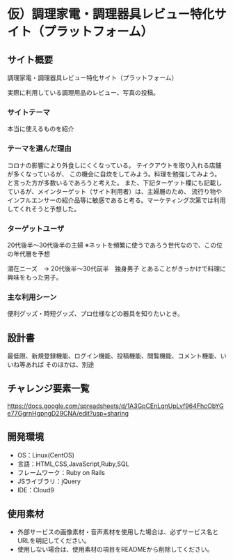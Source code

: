 # 仮）調理家電・調理器具レビュー特化サイト（プラットフォーム）


## サイト概要

調理家電・調理器具レビュー特化サイト（プラットフォーム）

実際に利用している調理用品のレビュー、写真の投稿。


### サイトテーマ

本当に使えるものを紹介


### テーマを選んだ理由

コロナの影響により外食しにくくなっている。
テイクアウトを取り入れる店舗が多くなっているが、
この機会に自炊をしてみよう。料理を勉強してみよう。と言った方が多数いるであろうと考えた。
また、下記ターゲット欄にも記載しているが、メインターゲット（サイト利用者）は、主婦層のため、
流行り物やインフルエンサーの紹介品等に敏感であると考る。マーケティング次第では利用してくれそうと予想した。


### ターゲットユーザ

20代後半〜30代後半の主婦
※ネットを頻繁に使うであろう世代なので、この位の年代層を予想

潜在ニーズ　→ 20代後半〜30代前半　独身男子
とあることがきっかけで料理に興味をもった男子。


### 主な利用シーン

便利グッズ・時短グッズ、プロ仕様などの器具を知りたいとき。

## 設計書

最低限、新規登録機能、ログイン機能、投稿機能、閲覧機能、コメント機能、いいね等あれば
そのほかは、別途

## チャレンジ要素一覧

https://docs.google.com/spreadsheets/d/1A3GpCEnLqnUpLvf964FhcObYGe77GgrnHgpngD29CNA/edit?usp=sharing


## 開発環境
- OS：Linux(CentOS)
- 言語：HTML,CSS,JavaScript,Ruby,SQL
- フレームワーク：Ruby on Rails
- JSライブラリ：jQuery
- IDE：Cloud9

## 使用素材
- 外部サービスの画像素材・音声素材を使用した場合は、必ずサービス名とURLを明記してください。
- 使用しない場合は、使用素材の項目をREADMEから削除してください。
